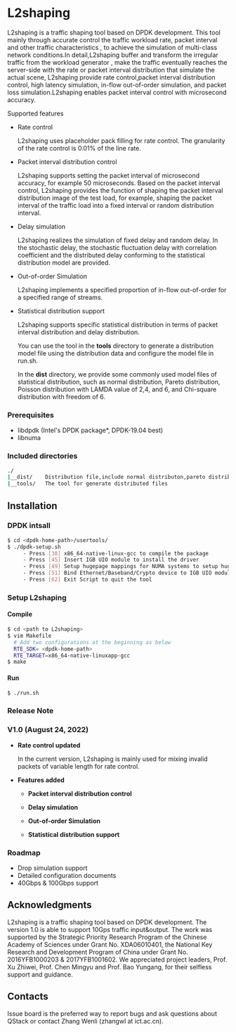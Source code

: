 # L2shaping

L2shaping is a traffic shaping tool based on DPDK development. This tool mainly through accurate control the traffic workload rate, packet interval and other traffic characteristics , to achieve the simulation of multi-class network conditions.In detail,L2shaping buffer and transform the irregular traffic from the workload generator , make the traffic eventually reaches the server-side with the rate or packet interval distribution that simulate the actual scene, L2shaping provide rate control,packet interval distribution control, high latency simulation, in-flow out-of-order simulation, and packet loss simulation.L2shaping enables packet interval control with microsecond accuracy. 

Supported features
 - Rate control

    L2shaping uses placeholder pack filling for rate control. The granularity of the rate control is 0.01% of the line rate. 

 - Packet interval distribution control

    L2shaping supports setting the packet interval of microsecond accuracy, for example 50 microseconds. Based on the packet interval control, L2shaping provides the function of shaping the packet interval distribution image of the test load, for example, shaping the packet interval of the traffic load into a fixed interval or random distribution interval.

 - Delay simulation

    L2shaping realizes the simulation of fixed delay and random delay. In the stochastic delay, the stochastic fluctuation delay with correlation coefficient and the distributed delay conforming to the statistical distribution model are provided.

 - Out-of-order Simulation

    L2shaping implements a specified proportion of in-flow out-of-order for a specified range of streams.

 - Statistical distribution support

    L2shaping supports specific statistical distribution in terms of packet interval distribution and delay distribution.

    You can use the tool in the **tools** directory to generate a distribution model file using the distribution data and configure the model file in run.sh.

    In the **dist** directory, we provide some commonly used model files of statistical distribution, such as normal distribution, Pareto distribution, Poisson distribution with LAMDA value of 2,4, and 6, and Chi-square distribution with freedom of 6.


### Prerequisites
* libdpdk (Intel's DPDK package*, DPDK-19.04 best) 
* libnuma

### Included directories

```bash
./    
|__dist/	Distribution file,include normal distributon,pareto distribution,chi_square Distribution.etc
|__tools/   The tool for generate distributed files
```

## Installation

### DPDK intsall

```bash
$ cd <dpdk-home-path>/usertools/
$ ./dpdk-setup.sh
     - Press [38] x86_64-native-linux-gcc to compile the package
     - Press [45] Insert IGB UIO module to install the driver
     - Press [49] Setup hugepage mappings for NUMA systems to setup hugepages(20GB for each node best)
     - Press [51] Bind Ethernet/Baseband/Crypto device to IGB UIO module
     - Press [62] Exit Script to quit the tool
```

### Setup L2shaping

#### Compile
```bash
$ cd <path to L2shaping>
$ vim Makefile
  # Add two configurations at the beginning as below
  RTE_SDK= <dpdk-home-path>
  RTE_TARGET=x86_64-native-linuxapp-gcc
$ make
```

#### Run
```bash
$ ./run.sh 
```
### Release Note
### V1.0 (August 24, 2022)
* **Rate control updated**

   In the current version, L2shaping is mainly used for mixing invalid packets of variable length for rate control.

* **Features added**

   * **Packet interval distribution control** 

   * **Delay simulation** 

   * **Out-of-order Simulation**  

   * **Statistical distribution support**


### Roadmap

+ Drop simulation support
+ Detailed configuration documents
+ 40Gbps & 100Gbps support

## Acknowledgments

L2shaping is a traffic shaping tool based on DPDK development. The version 1.0 is able to support 10Gps traffic input&output. The work was supported by the Strategic Priority Research Program of the Chinese Academy of Sciences under Grant No. XDA06010401, the National Key Research and Development Program of China under Grant No. 2016YFB1000203 & 2017YFB1001602. We appreciated project leaders, Prof. Xu Zhiwei, Prof. Chen Mingyu and Prof. Bao Yungang, for their selfless support and guidance.


## Contacts
Issue board is the preferred way to report bugs and ask questions about QStack or contact Zhang Wenli (zhangwl at ict.ac.cn).